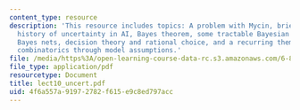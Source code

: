 ```yaml
---
content_type: resource
description: 'This resource includes topics: A problem with Mycin, brief review of
  history of uncertainty in AI, Bayes theorem, some tractable Bayesian situations,
  Bayes nets, decision theory and rational choice, and a recurring theme: battling
  combinatorics through model assumptions.'
file: /media/https%3A/open-learning-course-data-rc.s3.amazonaws.com/6-871-knowledge-based-applications-systems-spring-2005/4f6a557a91972782f615e9c8ed797acc_lect10_uncert.pdf
file_type: application/pdf
resourcetype: Document
title: lect10_uncert.pdf
uid: 4f6a557a-9197-2782-f615-e9c8ed797acc
---
```

